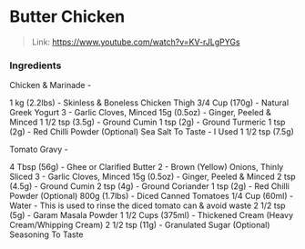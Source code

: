 # Butter Chicken

> Link: https://www.youtube.com/watch?v=KV-rJLgPYGs

### Ingredients

Chicken & Marinade - 

1 kg (2.2lbs) - Skinless & Boneless Chicken Thigh 
3/4 Cup (170g) - Natural Greek Yogurt
3 - Garlic Cloves, Minced
15g (0.5oz) - Ginger, Peeled & Minced 
1 1/2 tsp (3.5g) - Ground Cumin
1 tsp (2g) - Ground Turmeric 
1 tsp (2g) - Red Chilli Powder (Optional) 
Sea Salt To Taste - I Used 1 1/2 tsp (7.5g)

Tomato Gravy - 

4 Tbsp (56g) - Ghee or Clarified Butter
2 - Brown (Yellow) Onions, Thinly Sliced
3 - Garlic Cloves, Minced 
15g (0.5oz) - Ginger, Peeled & Minced 
2 tsp (4.5g) - Ground Cumin 
2 tsp (4g) - Ground Coriander 
1 tsp (2g) - Red Chilli Powder (Optional)
800g (1.7lbs) - Diced Canned Tomatoes
1/4 Cup (60ml) - Water - This is used to rinse the diced tomato can & avoid waste
2 1/2 tsp (5g) - Garam Masala Powder 
1 1/2 Cups (375ml) - Thickened Cream (Heavy Cream/Whipping Cream)
2 1/2 tsp (11g) - Granulated Sugar (Optional)
Seasoning To Taste 